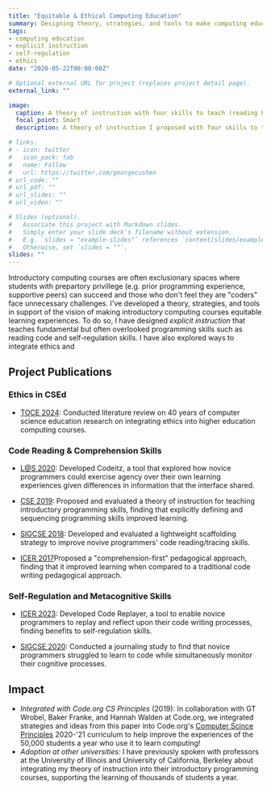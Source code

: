 ```yaml
---
title: "Equitable & Ethical Computing Education"
summary: Designing theory, strategies, and tools to make computing education more equitable and ethical.
tags:
- computing education
- explicit instruction
- self-regulation
- ethics
date: "2020-05-22T00:00:00Z"

# Optional external URL for project (replaces project detail page).
external_link: ""

image:
  caption: A theory of instruction with four skills to teach (reading before writing, semantics/knowing before templates/doing).
  focal_point: Smart
  description: A theory of instruction I proposed with four skills to teach (reading before writing, semantics/knowing before templates/doing).

# links:
# - icon: twitter
#   icon_pack: fab
#   name: Follow
#   url: https://twitter.com/georgecushen
# url_code: ""
# url_pdf: ""
# url_slides: ""
# url_video: ""

# Slides (optional).
#   Associate this project with Markdown slides.
#   Simply enter your slide deck's filename without extension.
#   E.g. `slides = "example-slides"` references `content/slides/example-slides.md`.
#   Otherwise, set `slides = ""`.
slides: ""
---
```


Introductory computing courses are often exclusionary spaces where students with prepartory privillege (e.g. prior programming experience, supportive peers) can succeed and those who don't feel they are "coders" face unnecessary challenges. I've developed a theory, strategies, and tools in support of the vision of making introductory computing courses equitable learning experiences. To do so, I have designed _explicit instruction_ that teaches fundamental but often overlooked programming skills such as reading code and self-regulation skills. I have also explored ways to integrate ethics and

## Project Publications

### Ethics in CSEd
- [TOCE 2024](/publication/toce-2024/): Conducted literature review on 40 years of computer science education research on integrating ethics into higher education computing courses.

### Code Reading & Comprehension Skills
- [L@S 2020](/publication/las-2020/): Developed Codeitz, a tool that explored how novice programmers could exercise agency over their own learning experiences given differences in information that the interface shared.

- [CSE 2019](/publication/cse-2019/): Proposed and evaluated a theory of instruction for teaching introductory programming skills, finding that explicitly defining and sequencing programming skills improved learning.

- [SIGCSE 2018](/publication/sigcse-2018): Developed and evaluated a lightweight scaffolding strategy to improve novive programmers' code reading/tracing skills.

- [ICER 2017](/icer-2017/)Proposed a "comprehension-first" pedagogical approach, finding that it improved learning when compared to a traditional code writing pedagogical approach.

### Self-Regulation and Metacognitive Skills
- [ICER 2023](/publication/icer-2023): Developed Code Replayer, a tool to enable novice programmers to replay and reflect upon their code writing processes, finding benefits to self-regulation skills.

- [SIGCSE 2020](/publication/sigcse-2020/): Conducted a journaling study to find that novice programmers struggled to learn to code while simultaneously monitor their cognitive processes.

## Impact
- _Integrated with Code.org CS Principles_ (2019): In collaboration with GT Wrobel, Baker Franke, and Hannah Walden at Code.org, we integrated strategies and ideas from this paper into Code.org's [Computer Scince Principles](https://code.org/educate/csp) 2020-'21 curriculum to help improve the experiences of the 50,000 students a year who use it to learn computing!
- _Adoption at other universities_: I have previously spoken with professors at the University of Illinois and University of California, Berkeley about integrating my theory of instruction into their introductory programming courses, supporting the learning of thousands of students a year.
